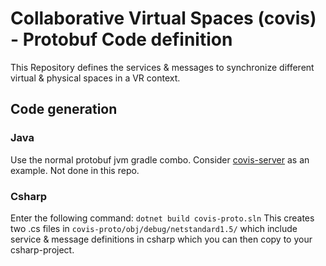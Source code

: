 # Collaborative Virtual Spaces (covis) - Protobuf Code definition

This Repository defines the services & messages to synchronize different virtual & physical spaces in a VR context.

## Code generation

### Java
Use the normal protobuf jvm gradle combo. Consider [covis-server](https://github.com/VIRTUE-DBIS/covis-server) as an example. Not done in this repo.

### Csharp
Enter the following command: 
```dotnet build covis-proto.sln```
This creates two .cs files in `covis-proto/obj/debug/netstandard1.5/` which include service & message definitions in csharp which you can then copy to your csharp-project.
